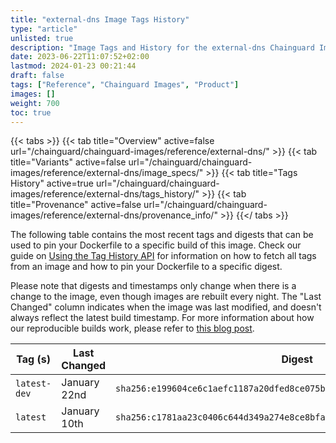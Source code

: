```yaml
---
title: "external-dns Image Tags History"
type: "article"
unlisted: true
description: "Image Tags and History for the external-dns Chainguard Image"
date: 2023-06-22T11:07:52+02:00
lastmod: 2024-01-23 00:21:44
draft: false
tags: ["Reference", "Chainguard Images", "Product"]
images: []
weight: 700
toc: true
---
```


{{< tabs >}}
{{< tab title="Overview" active=false url="/chainguard/chainguard-images/reference/external-dns/" >}}
{{< tab title="Variants" active=false url="/chainguard/chainguard-images/reference/external-dns/image_specs/" >}}
{{< tab title="Tags History" active=true url="/chainguard/chainguard-images/reference/external-dns/tags_history/" >}}
{{< tab title="Provenance" active=false url="/chainguard/chainguard-images/reference/external-dns/provenance_info/" >}}
{{</ tabs >}}

The following table contains the most recent tags and digests that can be used to pin your Dockerfile to a specific build of this image. Check our guide on [Using the Tag History API](/chainguard/chainguard-images/using-the-tag-history-api/) for information on how to fetch all tags from an image and how to pin your Dockerfile to a specific digest.

Please note that digests and timestamps only change when there is a change to the image, even though images are rebuilt every night. The "Last Changed" column indicates when the image was last modified, and doesn't always reflect the latest build timestamp. For more information about how our reproducible builds work, please refer to [this blog post](https://www.chainguard.dev/unchained/reproducing-chainguards-reproducible-image-builds).

| Tag (s)       | Last Changed | Digest                                                                    |
|---------------|--------------|---------------------------------------------------------------------------|
|  `latest-dev` | January 22nd | `sha256:e199604ce6c1aefc1187a20dfed8ce075b40851de1b3cd93d1536914ad4f84fb` |
|  `latest`     | January 10th | `sha256:c1781aa23c0406c644d349a274e8ce8bfab966ce9ca75525398cf96f3b0f640f` |

